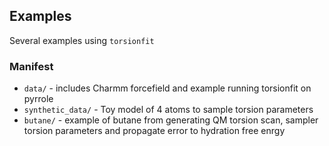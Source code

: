 ## Examples

Several examples using `torsionfit`

### Manifest

* `data/` - includes Charmm forcefield and example running torsionfit on pyrrole
* `synthetic_data/` - Toy model of 4 atoms to sample torsion parameters
* `butane/` - example of butane from generating QM torsion scan, sampler torsion parameters
and propagate error to hydration free enrgy